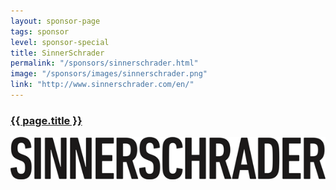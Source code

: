 ```yaml
---
layout: sponsor-page
tags: sponsor
level: sponsor-special
title: SinnerSchrader
permalink: "/sponsors/sinnerschrader.html"
image: "/sponsors/images/sinnerschrader.png"
link: "http://www.sinnerschrader.com/en/"
---
```


<h3 class="sponsor">
  <a href="{{page.permalink}}">{{ page.title }}</a>
</h3>

<a href="http://www.sinnerschrader.com/en/" target="_blank" rel="nofollow"><img src="/sponsors/images/sinnerschrader.png" class="sponsor-no-text" alt="SinnerSchrader" /></a>
